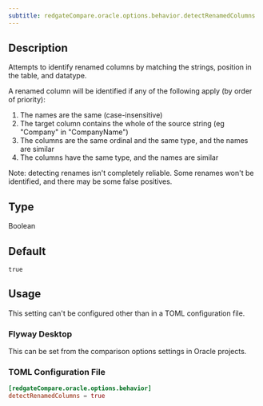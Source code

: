 ```yaml
---
subtitle: redgateCompare.oracle.options.behavior.detectRenamedColumns
---
```


## Description

Attempts to identify renamed columns by matching the strings, position in the table, and datatype.

A renamed column will be identified if any of the following apply (by order of priority):

1. The names are the same (case-insensitive)
2. The target column contains the whole of the source string (eg "Company" in "CompanyName")
3. The columns are the same ordinal and the same type, and the names are similar
4. The columns have the same type, and the names are similar

Note: detecting renames isn't completely reliable. Some renames won't be identified, and there may be some false positives.

## Type

Boolean

## Default

`true`

## Usage

This setting can't be configured other than in a TOML configuration file.

### Flyway Desktop

This can be set from the comparison options settings in Oracle projects.

### TOML Configuration File

```toml
[redgateCompare.oracle.options.behavior]
detectRenamedColumns = true
```
